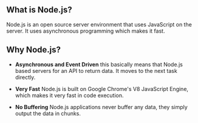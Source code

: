 ## What is Node.js?

Node.js is an open source server environment that uses JavaScript on the server. It uses asynchronous programming which makes it fast.

## Why Node.js?

- **Asynchronous and Event Driven** this basically means that Node.js based servers for an API to return data. It moves to the next task directly.

- **Very Fast** Node.js is built on Google Chrome's V8 JavaScript Engine, which makes it very fast in code execution.

- **No Buffering** Node.js applications never buffer any data, they simply output the data in chunks.
